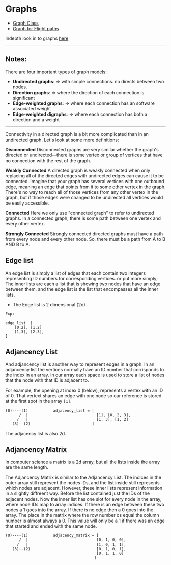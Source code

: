 # Graphs

- [Graph Class](https://github.com/369geofreeman/machine-learning-algorithms-and-data-structures/tree/main/Data-Structures/graphs/graph_class.py)
- [Graph for Flight paths](https://github.com/369geofreeman/machine-learning-algorithms-and-data-structures/tree/main/Data-Structures/graphs/graph_flight_class.py)

Indepth look in to graphs [here](https://algs4.cs.princeton.edu/40graphs/)

---

## Notes:

There are four important types of graph models:

- **Undirected graphs**: => with simple connections. no directs between two nodes.
- **Direction graphs**: => where the direction of each connection is significant
- **Edge-weighted graphs**: => where each connection has an software associated weight
- **Edge-weighted digraphs**: => where each connection has both a direction and a weight

---

Connectivity in a directed graph is a bit more complicated than in an undirected graph. Let's look at some more definitions:

**Disconnected**
Disconnected graphs are very similar whether the graph's directed or undirected—there is some vertex or group of vertices that have no connection with the rest of the graph.

**Weakly Connected**
A directed graph is weakly connected when only replacing all of the directed edges with undirected edges can cause it to be connected. Imagine that your graph has several vertices with one outbound edge, meaning an edge that points from it to some other vertex in the graph. There's no way to reach all of those vertices from any other vertex in the graph, but if those edges were changed to be undirected all vertices would be easily accessible.

**Connected**
Here we only use "connected graph" to refer to undirected graphs. In a connected graph, there is some path between one vertex and every other vertex.

**Strongly Connected**
Strongly connected directed graphs must have a path from every node and every other node. So, there must be a path from A to B AND B to A.

## Edge list

An edge list is simply a list of edges that each contain two integers representing ID numbers for corresponding vertices. or put more simply; The inner lists are each a list that is showing two nodes that have an edge between them, and the edge list is the list that encompasses all the inner lists.

- The Edge list is 2 dimensional (2d)

```
Exp:

edge_list  [
    [0,2], [1,2]
    [1,3], [2,3],
]
```

## Adjancency List

And adjancency list is another way to represent edges in a graph. In an adjancency list the vertices normally have an ID number that corrisponds to the index in an array.
In our array each space is used to store a list of nodes that the node with that ID is adjacent to.

For example, the opening at index 0 (below), represents a vertex with an ID of 0. That vertext shares an edge with one node so our reference is stored at the first spot in the array `[1]`.

```
(0)----(1)           adjacency_list = [
      /  |                              [1], [0, 2, 3],
     /   |                              [1, 3], [1, 2]
   (3)--(2)                           ]
```

The adjacency list is also 2d.

## Adjancency Matrix

In computer science a matrix is a 2d array, but all the lists inside the array are the same length.

The Adjancency Matrix is similar to the Adjancency List. The indices in the outer array still represent the nodes IDs, and the list inside still represents which nodes are adjacent. However, these inner lists represent information in a slightly diffreent way. Before the list contained just the IDs of the adjacent nodes. Now the inner list has one slot for every node in the array, where node IDs map to array indices. If there is an edge between these two nodes a 1 goes into the array. If there is no edge then a 0 goes into the array.
The place in the matrix where the row number os equal the column number is almost always a 0. This value will only be a 1 if there was an edge that started and ended with the same node.

```
(0)----(1)           adjacency_matrix = [
      /  |                              [0, 1, 0, 0],
     /   |                              [1, 0, 1, 1],
   (3)--(2)                             [0, 1, 0, 1],
                                        [0, 1, 1, 0]
                                       ]
```
